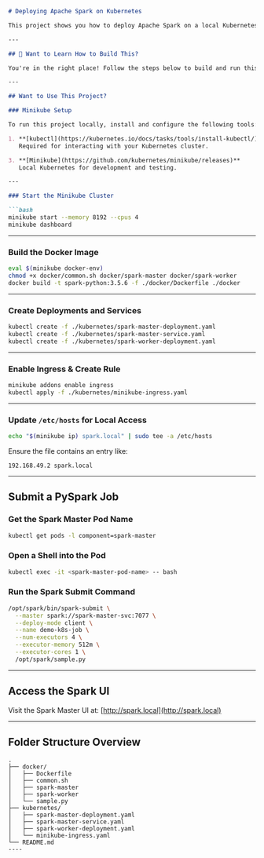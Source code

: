 ````markdown
# Deploying Apache Spark on Kubernetes

This project shows you how to deploy Apache Spark on a local Kubernetes cluster using Minikube.

---

## 🔧 Want to Learn How to Build This?

You're in the right place! Follow the steps below to build and run this project.

---

## Want to Use This Project?

### Minikube Setup

To run this project locally, install and configure the following tools:

1. **[kubectl](https://kubernetes.io/docs/tasks/tools/install-kubectl/)**  
   Required for interacting with your Kubernetes cluster.

3. **[Minikube](https://github.com/kubernetes/minikube/releases)**  
   Local Kubernetes for development and testing.

---

### Start the Minikube Cluster

```bash
minikube start --memory 8192 --cpus 4
minikube dashboard
````

---

### Build the Docker Image

```bash
eval $(minikube docker-env)
chmod +x docker/common.sh docker/spark-master docker/spark-worker
docker build -t spark-python:3.5.6 -f ./docker/Dockerfile ./docker
```

---

### Create Deployments and Services

```bash
kubectl create -f ./kubernetes/spark-master-deployment.yaml
kubectl create -f ./kubernetes/spark-master-service.yaml
kubectl create -f ./kubernetes/spark-worker-deployment.yaml
```

---

### Enable Ingress & Create Rule

```bash
minikube addons enable ingress
kubectl apply -f ./kubernetes/minikube-ingress.yaml
```

---

### Update `/etc/hosts` for Local Access

```bash
echo "$(minikube ip) spark.local" | sudo tee -a /etc/hosts
```

Ensure the file contains an entry like:

```
192.168.49.2 spark.local
```

---

## Submit a PySpark Job

### Get the Spark Master Pod Name

```bash
kubectl get pods -l component=spark-master
```

### Open a Shell into the Pod

```bash
kubectl exec -it <spark-master-pod-name> -- bash
```

### Run the Spark Submit Command

```bash
/opt/spark/bin/spark-submit \
  --master spark://spark-master-svc:7077 \
  --deploy-mode client \
  --name demo-k8s-job \
  --num-executors 4 \
  --executor-memory 512m \
  --executor-cores 1 \
  /opt/spark/sample.py
```

---

## Access the Spark UI

Visit the Spark Master UI at:
[http://spark.local](http://spark.local)

---

## Folder Structure Overview

```
.
├── docker/
│   ├── Dockerfile
│   ├── common.sh
│   ├── spark-master
│   ├── spark-worker
│   └── sample.py
├── kubernetes/
│   ├── spark-master-deployment.yaml
│   ├── spark-master-service.yaml
│   ├── spark-worker-deployment.yaml
│   └── minikube-ingress.yaml
└── README.md
----
```
